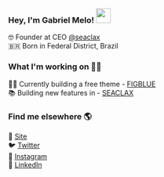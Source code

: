 ### Hey, I'm Gabriel Melo! <img src="https://raw.githubusercontent.com/iampavangandhi/iampavangandhi/master/gifs/Hi.gif" width="30px"></h2>

🤓 Founder at CEO [@seaclax](https://github.com/seaclax/) <br>
🇧🇷 Born in Federal District, Brazil <br>


### What I'm working on 👨‍💻

👨‍💻 Currently building a free theme - [FIGBLUE](https://FIGBLUE.com/) <br>
📚 Building new features in - [SEACLAX](https://seaclax.com)

### Find me elsewhere 🌎

🚀 [Site](https://gabrielmelo.dev) <br>
🐦 [Twitter](https://twitter.com/gabrielmelohx) <br>
📸 [Instagram](https://instagram.com/gabrielmelodev) <br>
💼 [LinkedIn](https://www.linkedin.com/in/gabrielmelodev) <br>
